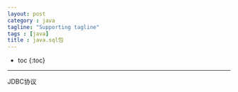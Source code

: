 ```yaml
---
layout: post
category : java
tagline: "Supporting tagline"
tags : [java]
title : java.sql包
---
```


* toc
{:toc}

<hr />

JDBC协议